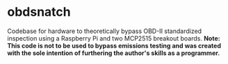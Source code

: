 # obdsnatch
Codebase for hardware to theoretically bypass OBD-II standardized inspection using a Raspberry Pi and two MCP2515 breakout boards.
<b> Note: This code is not to be used to bypass emissions testing and was created with the sole intention of furthering the author's skills as a programmer. </b>
